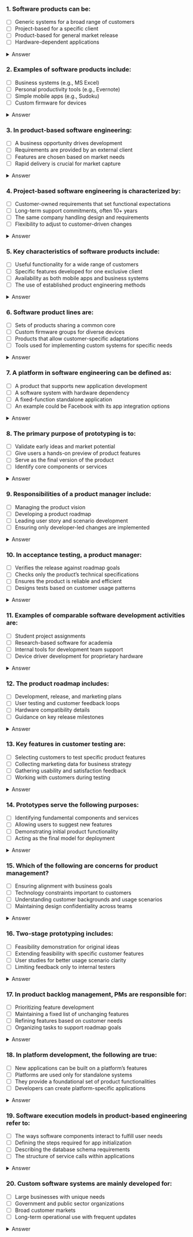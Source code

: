 ### 1. Software products can be:
   - [ ] Generic systems for a broad range of customers
   - [ ] Project-based for a specific client
   - [ ] Product-based for general market release
   - [ ] Hardware-dependent applications
   <details><summary>Answer</summary>Correct Answer(s): 1, 2, 3</details>

### 2. Examples of software products include:
   - [ ] Business systems (e.g., MS Excel)
   - [ ] Personal productivity tools (e.g., Evernote)
   - [ ] Simple mobile apps (e.g., Sudoku)
   - [ ] Custom firmware for devices
   <details><summary>Answer</summary>Correct Answer(s): 1, 2, 3</details>

### 3. In product-based software engineering:
   - [ ] A business opportunity drives development
   - [ ] Requirements are provided by an external client
   - [ ] Features are chosen based on market needs
   - [ ] Rapid delivery is crucial for market capture
   <details><summary>Answer</summary>Correct Answer(s): 1, 3, 4</details>

### 4. Project-based software engineering is characterized by:
   - [ ] Customer-owned requirements that set functional expectations
   - [ ] Long-term support commitments, often 10+ years
   - [ ] The same company handling design and requirements
   - [ ] Flexibility to adjust to customer-driven changes
   <details><summary>Answer</summary>Correct Answer(s): 1, 2, 4</details>

### 5. Key characteristics of software products include:
   - [ ] Useful functionality for a wide range of customers
   - [ ] Specific features developed for one exclusive client
   - [ ] Availability as both mobile apps and business systems
   - [ ] The use of established product engineering methods
   <details><summary>Answer</summary>Correct Answer(s): 1, 3, 4</details>

### 6. Software product lines are:
   - [ ] Sets of products sharing a common core
   - [ ] Custom firmware groups for diverse devices
   - [ ] Products that allow customer-specific adaptations
   - [ ] Tools used for implementing custom systems for specific needs
   <details><summary>Answer</summary>Correct Answer(s): 1 & 3</details>

### 7. A platform in software engineering can be defined as:
   - [ ] A product that supports new application development
   - [ ] A software system with hardware dependency
   - [ ] A fixed-function standalone application
   - [ ] An example could be Facebook with its app integration options
   <details><summary>Answer</summary>Correct Answer(s): 1, 2, 4</details>

### 8. The primary purpose of prototyping is to:
   - [ ] Validate early ideas and market potential
   - [ ] Give users a hands-on preview of product features
   - [ ] Serve as the final version of the product
   - [ ] Identify core components or services
   <details><summary>Answer</summary>Correct Answer(s): 1, 2, 4</details>

### 9. Responsibilities of a product manager include:
   - [ ] Managing the product vision
   - [ ] Developing a product roadmap
   - [ ] Leading user story and scenario development
   - [ ] Ensuring only developer-led changes are implemented
   <details><summary>Answer</summary>Correct Answer(s): 1, 2, 3</details>

### 10. In acceptance testing, a product manager:
   - [ ] Verifies the release against roadmap goals
   - [ ] Checks only the product’s technical specifications
   - [ ] Ensures the product is reliable and efficient
   - [ ] Designs tests based on customer usage patterns
   <details><summary>Answer</summary>Correct Answer(s): 1, 3, 4</details>

### 11. Examples of comparable software development activities are:
   - [ ] Student project assignments
   - [ ] Research-based software for academia
   - [ ] Internal tools for development team support
   - [ ] Device driver development for proprietary hardware
   <details><summary>Answer</summary>Correct Answer(s): 1, 2, 3</details>

### 12. The product roadmap includes:
   - [ ] Development, release, and marketing plans
   - [ ] User testing and customer feedback loops
   - [ ] Hardware compatibility details
   - [ ] Guidance on key release milestones
   <details><summary>Answer</summary>Correct Answer(s): 1, 2, 4</details>

### 13. Key features in customer testing are:
   - [ ] Selecting customers to test specific product features
   - [ ] Collecting marketing data for business strategy
   - [ ] Gathering usability and satisfaction feedback
   - [ ] Working with customers during testing
   <details><summary>Answer</summary>Correct Answer(s): 1, 3, 4</details>

### 14. Prototypes serve the following purposes:
   - [ ] Identifying fundamental components and services
   - [ ] Allowing users to suggest new features
   - [ ] Demonstrating initial product functionality
   - [ ] Acting as the final model for deployment
   <details><summary>Answer</summary>Correct Answer(s): 1, 2, 3</details>

### 15. Which of the following are concerns for product management?
   - [ ] Ensuring alignment with business goals
   - [ ] Technology constraints important to customers
   - [ ] Understanding customer backgrounds and usage scenarios
   - [ ] Maintaining design confidentiality across teams
   <details><summary>Answer</summary>Correct Answer(s): 1, 2, 3</details>

### 16. Two-stage prototyping includes:
   - [ ] Feasibility demonstration for original ideas
   - [ ] Extending feasibility with specific customer features
   - [ ] User studies for better usage scenario clarity
   - [ ] Limiting feedback only to internal testers
   <details><summary>Answer</summary>Correct Answer(s): 1, 2, 3</details>

### 17. In product backlog management, PMs are responsible for:
   - [ ] Prioritizing feature development
   - [ ] Maintaining a fixed list of unchanging features
   - [ ] Refining features based on customer needs
   - [ ] Organizing tasks to support roadmap goals
   <details><summary>Answer</summary>Correct Answer(s): 1, 3, 4</details>

### 18. In platform development, the following are true:
   - [ ] New applications can be built on a platform’s features
   - [ ] Platforms are used only for standalone systems
   - [ ] They provide a foundational set of product functionalities
   - [ ] Developers can create platform-specific applications
   <details><summary>Answer</summary>Correct Answer(s): 1, 3, 4</details>

### 19. Software execution models in product-based engineering refer to:
   - [ ] The ways software components interact to fulfill user needs
   - [ ] Defining the steps required for app initialization
   - [ ] Describing the database schema requirements
   - [ ] The structure of service calls within applications
   <details><summary>Answer</summary>Correct Answer(s): 1, 2, 4</details>

### 20. Custom software systems are mainly developed for:
   - [ ] Large businesses with unique needs
   - [ ] Government and public sector organizations
   - [ ] Broad customer markets
   - [ ] Long-term operational use with frequent updates
   <details><summary>Answer</summary>Correct Answer(s): 1, 2, 4</details>
